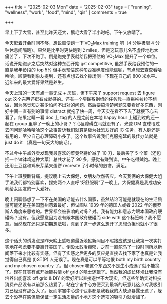 +++
title = "2025-02-03 Mon"
date = "2025-02-03"
tags = [
    "running",
    "wellness",
    "work",
    "food",
    "mind",
    "qin"
]
comments = true

+++

早上下了大雪，甚至比昨天还大，鹅毛大雪了半小时吧。下午又放晴了。

今天赶着开会时间不够，想说顺便跑一下 VO<sub>2</sub>Max training 吧（4 分钟极限 4 分钟休息间隔跑）。果然是比平时更快跑到 2 miles，但是这玩意儿名不虚传地也太痛苦了，下次不跑了。倒是跑完手表就给我把预估的 VO<sub>2</sub>Max 提升了一个单位。话说开始跑步之后突然对这种东西开始 get competitive, 虽然手表给我预估的一直是我年龄段的 top 5% 但手表预估这种东西准确度谁能信呢，有点想去查查看哈哈哈。顺便看到象友提到，还有点想去找个操场测一下现在自己的 800 米水平。近年来的最大爱好果然是养生。

今天上班的一天有点一事无成 + 厌班，但下午来了 support request 去 figure out 这个东西还挺有成就感的。还有一个要联系别组的任务我一直拖拖拉拉不想做，因为感觉知之甚少怕问不出对的问题，然后要搞清楚问题又要看好多东西，刚好中间一直有别的事情 distract 就拖了快一周，今天实在看不下去了就狠下心去看了。结果定睛一看 doc 上 tag 的人是之前在本地 happy hour 上碰到过的还一起在 group 里聊了一晚上的小哥？？心里障碍立马就没有了，光速 DM 直球甩过去问问题哈哈哈哈这个故事告诉我们就算是极为社恐友好的 IC 任务，有人脉还是有用的，至少自己心理障碍小多了。这个故事告诉我们克服拖延的最佳办法就是 just do it （真是一句天大的废话）。

不过今中午点外卖发现我最喜欢的菜竟然特价减了 10 刀，最后买了 5 个菜（还包括一个钵钵鸡这种大菜）总共才花了 90 多，感觉有赚到诶。中午吃得贼饱。晚上还用土豆丝和鸡米芽菜夹蛋饼 recreate 了小时候的煎饼，满足。

下午上班腰酸背痛，提议晚上去大保健，女朋友欣然答应。今天我俩的大保健大姐手法我们都特别喜欢，捏完两个人直呼“好舒服啊”了一晚上。大保健真是我成功安利给女朋友的一大爱好。

晚上闲聊畅想了一下不在美国的话能去什么国家，虽然结论可能是就现在的生活质量可能还是在美国蓝州苟着最好，但试图从 1939 年的德国人或者 2022 年的俄罗斯人角度来思考的。世界都会被影响的对吗？对。我有能力和意志力跟本国政府硬碰吗？没有。但我愿意因为没有跟本国政府硬碰而 side with 这个标签吗？我不愿意。当然现在还只是初期想法啦，真到了这一步这么想开了思想负担也就小了很多。

这个话头的诱发点是昨天晚上感叹道最近地狱新闻目不暇接应该是让我第一次实打实地在考虑要不要离开美国了。倒没太政治抑郁，之前一直鸵鸟了一段时间所以新闻落下来才比较有实感，但有了实感之后更多的反应是直接去找下家了也真是让我觉得自己真是 (I)ST(P) 人无误了。现在真是可以平等地恨 both my birth country and my chosen country 了。但 chosen 嘛这个东西又不是生小孩选了就不能换了。现在其实有点开始能共情 off grid 的隐士逻辑了。当然我的成长环境让我没有培养出能喜欢 off grid & DIY 的爱好所以直接避世不大现实，但这些年确实对科技消费产品没有以前那么热爱了，站在宇宙中心方便买到最新的玩意儿这点对我吸引力已经没有那么大了。反而宇宙中心这个屁事都是我我我的大缺点暴露无遗了，躲去个没存在感但能保证一定生活质量的小地方这个选项的吸引力就增加了。